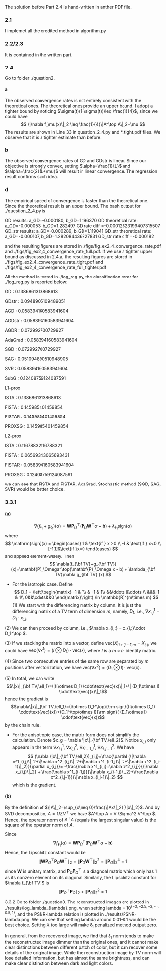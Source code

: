 The solution before Part 2.4 is hand-written in anther PDF file.
### 2.1
I implemet all the credited method in algorithm.py
### 2.2/2.3
It is contained in the written part.
### 2.4
Go to folder ./question2. 
#### a
The observed convergence rates is not entirely consistent with the theoretical ones. The theoretical ones provide an upper bound. I adopt a tighter bound by noticing $\sigma(t)(1-\sigma(t))\leq \frac{1}{4}$, since we could have
$$
\|\nabla f_\mu(x)\|_2 \leq \frac{1}{4}\|A^\top A\|_2+\mu
$$
The results are shown in Line 33 in question_2_4.py and *_tight.pdf files. We observe that it is a tighter estimate than before.

### b
The observed convergence rates of GD and GDstr is linear. Since our objective is strongly convex, setting $\alpha=\frac{1}{L}$ and $\alpha=\frac{2}{L+\mu}$ will result in linear convergence. The regression result confirms such idea.

### d
The empirical speed of convergence is faster than the theoretical one. Since the theoretical result is an upper bound. The bash output for ./question_2_4.py is

GD results: a_GD=-0.000180, b_GD=1.196370
GD theoretical rate: a_GD=-0.000053, b_GD=1.282497
GD rate diff =-0.00012623199407315507
GD_str results: a_GD=-0.000289, b_GD=1.119041
GD_str theoretical rate: a_GD=-0.000107, b_GD=1.282084436227831
GD_str rate diff =-0.000182

and the resulting figures are stored in ./figs/fig_ex2_4_convergence_rate,pdf and ./figs/fig_ex2_4_convergence_rate_full.pdf. If we use a tighter upper bound as discussed in 2.4.a, the resulting figures are stored in ./figs/fig_ex2_4_convergence_rate_tight,pdf and ./figs/fig_ex2_4_convergence_rate_full_tighter.pdf

All the method is tested in ./log_reg.py, the classification error for ./log_reg.py is reported below:

GD : 0.1386861313868613

GDstr : 0.0948905109489051

AGD : 0.058394160583941604

AGDstr : 0.058394160583941604

AGDR : 0.072992700729927

AdaGrad : 0.058394160583941604

SGD : 0.072992700729927

SAG : 0.051094890510948905

SVR : 0.058394160583941604

SubG : 0.12408759124087591

L1-prox

ISTA : 0.1386861313868613

FISTA : 0.145985401459854

FISTAR : 0.145985401459854

PROXSG : 0.145985401459854

L2-prox

ISTA : 0.11678832116788321

FISTA : 0.06569343065693431

FISTAR : 0.058394160583941604

PROXSG : 0.12408759124087591

we can see that FISTA and FISTAR, AdaGrad, Stochastic method (SGD, SAG, SVR) would be better choice.


### 3.3.1
#### (a) 
$$
\nabla (f_{\ell_1} + g_{\ell_1})(\alpha) = \mathbf{W}\mathbf{P}_\Omega^\top(\mathbf{P}_\Omega \mathbf{W}^\top \alpha-\mathbf{b})+\lambda_{\ell_1} \mathrm{sign}(\alpha)
$$
where 
$$
\mathrm{sign}(x) = \begin{cases}
    1 & \text{if } x >0 \\
    -1 & \text{if } x<0 \\
    [-1,1]&\text{if }x=0
\end{cases}
$$
and applied element-wisely. Then
$$
\nabla(f_{\bf TV}+g_{\bf TV})(x)=\mathbf{P}_\Omega^\top(\mathbf{P}_\Omega x - b) + \lambda_{\bf TV}\nabla g_{\bf TV} (x)
$$

- For the isotropic case.
Define
$$
D_1 = \left(\begin{matrix}
    -1 & 1\\
     & -1 & 1\\
     &&\ddots &\ddots \\
     &&&-1 & 1\\
     0&&\cdots&&0
    \end{matrix}\right) \in \mathbb{R}^{m\times m}
$$
(1) We start with the differencing matrix by column. It is just the differencing matrix of a TV term of dimension $m$, namely, $D_1$, i.e., $\nabla x^1_{:,j} =  D_1 \cdot x_{:,j}$.

(2) We can then proceed by column, i.e., $\nabla x_{i,:} =  x_{i,:}\cdot D_1^\top $.

(3) If we stacking the matrix into a vector, define $\text{vec}(X)_{i+(j-1)m}=X_{i,j}$, we could have $\text{vec}(\nabla x^1) = (I\otimes D_1) \cdot\text{vec}(x)$, where $I$ is a $m\times m$ identity matrix.

(4) Since two consecutive entries of the same row are separated
by $m$ positions after vectorization, we have $\text{vec}(\nabla x^2) = (D_1\otimes I) \cdot\text{vec}(x)$.

(5) In total, we can write
 $$\|x\|_{\bf TV,\ell_1}=\|(I\otimes D_1) \cdot\text{vec}(x)\|_1+\| (D_1\otimes I) \cdot\text{vec}(x)\|_1$$
hence the gradient is
$$\nabla\|x\|_{\bf TV,\ell_1}=(I\otimes D_1^\top){\rm sign}((I\otimes D_1) \cdot\text{vec}(x))+(D_1^\top\otimes I){\rm sign}( (D_1\otimes I) \cdot\text{vec}(x))$$
by the chain rule.

- For the anisotropic case, the matrix form does not simplify the calculation. Denote $x_g = \nabla \|x\|_{\bf TV,\ell_2}$. Notice $x_{i,j}$ only appears in the term $\nabla x^1_{i,j}$, $\nabla x^2_{i,j}$, $\nabla x^1_{i-1,j}$, $\nabla x^2_{i,j-1}$. We have
$$
(\nabla \|x\|_{\bf TV,\ell_2})_{i,j}=\frac{\partial (\|\nabla x^1_{i,j}\|_2+\|\nabla x^2_{i,j}\|_2+\|\nabla x^1_{i-1,j}\|_2+\|\nabla x^2_{i,j-1}\|_2)}{\partial x_{i,j}}= -\frac{\nabla x^1_{i,j}+\nabla x^2_{i,j}}{\|\nabla x_{i,j}\|_2} + \frac{\nabla x^1_{i-1,j}}{\|\nabla x_{i-1,j}\|_2}+\frac{\nabla x^2_{i,j-1}}{\|\nabla x_{i,j-1}\|_2}
$$
which is the gradient.
#### (b)
By the definition of $\|A\|_2=\sup_{x\neq 0}\frac{\|Ax\|_2}{\|x\|_2}$. And by SVD decomposition, $A=U\Sigma V^\top$ we have $A^\top A = V \Sigma^2 V^\top $. Hence, the operator norm of $A^\top A$ (equals the largest singular value) is the square of the operator norm of $A$.



Since 
$$
\nabla f_{\ell_1}(\alpha)=\mathbf{W}\mathbf{P}_\Omega^\top(\mathbf{P}_\Omega \mathbf{W}^\top \alpha-\mathbf{b})
$$
Hence, the Lipschitz constant would be
$$
\|\mathbf{W}\mathbf{P}_\Omega^\top\mathbf{P}_\Omega\mathbf{W}^\top\|_2=\|\mathbf{P}_\Omega\mathbf{W}^\top\|_2^2 = \|\mathbf{P}_\Omega\|_2^4=1
$$
since $\mathbf{W}$ is unitary matrix, and $\mathbf{P}_\Omega \mathbf{P}_\Omega^\top$ is a diagnoal matrix which only has 1 as its nonzero element on its diagonal. Similarly, the Lipschitz constant for $\nabla f_{\bf TV}$ is
$$
\|\mathbf{P}_\Omega^\top\mathbf{P}_\Omega\|_2=\|\mathbf{P}_\Omega\|_2^2=1
$$



3.3.2 
Go to folder ./question3. 
The  reconstructed images are plotted in ./results/log_lambda_{lambda}.png, when setting lambda = $10^{\{-3,-2.5,-2,\cdots,0.5,1\}}$, and the PSNR-lambda relation is plotted in ./results/PSNR-lambda.png. We can see that setting lambda around 0.01-0.1 would be the best choice. Setting $\lambda$ too large will make $\ell_1$ penalized method output zero.

In general, from the recovered image, we find that $\ell_1$ norm tends to make the reconstructed image dimmer than the original ones, and it cannot make clear distinctions between different patch of color, but it can recover some details of the original image. While the reconstruction image by TV norm will lose detailed information, but has almost the same brightness, and can make clear distinction between dark and light colors.
